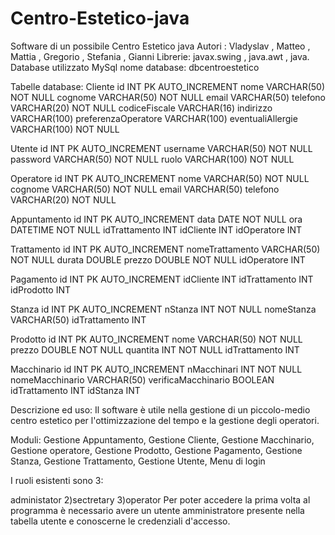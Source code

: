 # Centro-Estetico-java
Software di un possibile Centro Estetico java Autori : Vladyslav , Matteo , Mattia , Gregorio , Stefania , Gianni Librerie: javax.swing , java.awt , java. Database utilizzato MySql nome database: dbcentroestetico

Tabelle database: Cliente id INT PK AUTO_INCREMENT nome VARCHAR(50) NOT NULL cognome VARCHAR(50) NOT NULL email VARCHAR(50) telefono VARCHAR(20) NOT NULL codiceFiscale VARCHAR(16) indirizzo VARCHAR(100) preferenzaOperatore VARCHAR(100) eventualiAllergie VARCHAR(100) NOT NULL

Utente id INT PK AUTO_INCREMENT username VARCHAR(50) NOT NULL password VARCHAR(50) NOT NULL ruolo VARCHAR(100) NOT NULL

Operatore id INT PK AUTO_INCREMENT nome VARCHAR(50) NOT NULL cognome VARCHAR(50) NOT NULL email VARCHAR(50) telefono VARCHAR(20) NOT NULL

Appuntamento id INT PK AUTO_INCREMENT data DATE NOT NULL ora DATETIME NOT NULL idTrattamento INT idCliente INT idOperatore INT

Trattamento id INT PK AUTO_INCREMENT nomeTrattamento VARCHAR(50) NOT NULL durata DOUBLE prezzo DOUBLE NOT NULL idOperatore INT

Pagamento id INT PK AUTO_INCREMENT idCliente INT idTrattamento INT idProdotto INT

Stanza id INT PK AUTO_INCREMENT nStanza INT NOT NULL nomeStanza VARCHAR(50) idTrattamento INT

Prodotto id INT PK AUTO_INCREMENT nome VARCHAR(50) NOT NULL prezzo DOUBLE NOT NULL quantita INT NOT NULL idTrattamento INT

Macchinario id INT PK AUTO_INCREMENT nMacchinari INT NOT NULL nomeMacchinario VARCHAR(50) verificaMacchinario BOOLEAN idTrattamento INT idStanza INT

Descrizione ed uso: Il software è utile nella gestione di un piccolo-medio centro estetico per l'ottimizzazione del tempo e la gestione degli operatori.

Moduli: Gestione Appuntamento, Gestione Cliente, Gestione Macchinario, Gestione operatore, Gestione Prodotto, Gestione Pagamento, Gestione Stanza, Gestione Trattamento, Gestione Utente, Menu di login

I ruoli esistenti sono 3:

administator 2)sectretary 3)operator
Per poter accedere la prima volta al programma è necessario avere un utente amministratore presente nella tabella utente e conoscerne le credenziali d'accesso.
